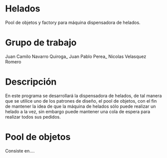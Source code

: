 # Helados
Pool de objetos y factory para máquina dispensadora de helados.

# Grupo de trabajo
Juan Camilo Navarro Quiroga_
Juan Pablo Perea_
Nicolas Velasquez Romero

# Descripción
En este programa se desarrollará la dispensadora de helados, de tal manera que se utilice uno de los patrones de diseño, el pool de objetos, con el fin de mantener la idea de que la máquina de helados sólo puede realizar un helado a la vez, sin embargo puede mantener una cola de espera para realizar todos sus pedidos.

# Pool de objetos

Consiste en....

#
